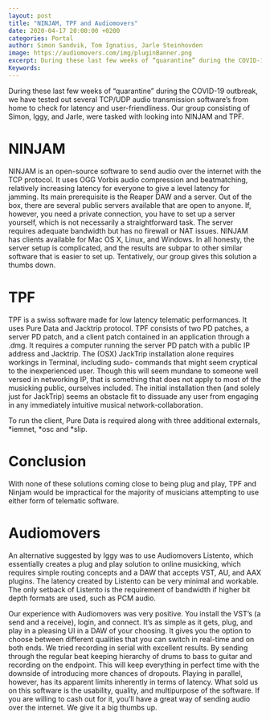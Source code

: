 ```yaml
---
layout: post
title: "NINJAM, TPF and Audiomovers"
date: 2020-04-17 20:00:00 +0200
categories: Portal
author: Simon Sandvik, Tom Ignatius, Jarle Steinhovden
image: https://audiomovers.com/img/pluginBanner.png
excerpt: During these last few weeks of “quarantine” during the COVID-19 outbreak, we have tested out several TCP/UDP audio transmission software’s from home to check for latency and user-friendliness. Our group consisting of Simon, Iggy, and Jarle, were tasked with looking into NINJAM and TPF.
Keywords: 
--- 
```


During these last few weeks of “quarantine” during the COVID-19 outbreak, we have tested out several TCP/UDP audio transmission software’s from home to check for latency and user-friendliness. Our group consisting of Simon, Iggy, and Jarle, were tasked with looking into NINJAM and TPF.


# NINJAM
NINJAM is an open-source software to send audio over the internet with the TCP protocol. It uses OGG Vorbis audio compression and beatmatching, relatively increasing latency for everyone to give a level latency for jamming. Its main prerequisite is the Reaper DAW and a server. Out of the box, there are several public servers available that are open to anyone. If, however, you need a private connection, you have to set up a server yourself, which is not necessarily a straightforward task. The server requires adequate bandwidth but has no firewall or NAT issues. NINJAM has clients available for Mac OS X, Linux, and Windows.
In all honesty, the server setup is complicated, and the results are subpar to other similar software that is easier to set up. Tentatively, our group gives this solution a thumbs down.


# TPF
TPF is a swiss software made for low latency telematic performances. It uses Pure Data and Jacktrip protocol. TPF consists of two PD patches, a server PD patch, and a client patch contained in an application through a .dmg. It requires a computer running the server PD patch with a public IP address and Jacktrip. The (OSX) JackTrip installation alone requires workings in Terminal, including sudo- commands that might seem cryptical to the inexperienced user. Though this will seem mundane to someone well versed in networking IP, that is something that does not apply to most of the musicking public, ourselves included. 
The initial installation then (and solely just for JackTrip) seems an obstacle fit to dissuade any user from engaging in any immediately intuitive musical network-collaboration. 

To run the client, Pure Data is required along with three additional externals, *iemnet, *osc and *slip.

# Conclusion
With none of these solutions coming close to being plug and play, TPF and Ninjam would be impractical for the majority of musicians attempting to use either form of telematic software. 

# Audiomovers
An alternative suggested by Iggy was to use Audiomovers Listento, which essentially creates a plug and play solution to online musicking, which requires simple routing concepts and a DAW that accepts VST, AU, and AAX plugins. The latency created by Listento can be very minimal and workable. The only setback of Listento is the requirement of bandwidth if higher bit depth formats are used, such as PCM audio.

Our experience with Audiomovers was very positive. You install the VST’s (a send and a receive), login, and connect. It’s as simple as it gets, plug, and play in a pleasing UI in a DAW of your choosing. It gives you the option to choose between different qualities that you can switch in real-time and on both ends. We tried recording in serial with excellent results. By sending through the regular beat keeping hierarchy of drums to bass to guitar and recording on the endpoint. This will keep everything in perfect time with the downside of introducing more chances of dropouts. Playing in parallel, however, has its apparent limits inherently in terms of latency. What sold us on this software is the usability, quality, and multipurpose of the software. If you are willing to cash out for it, you’ll have a great way of sending audio over the internet. We give it a big thumbs up.

